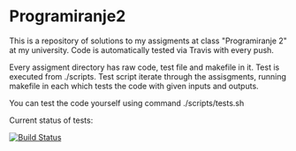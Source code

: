 # Programiranje2



This is a repository of solutions to my assigments at class "Programiranje 2" at my university.
Code is automatically tested via Travis with every push.


Every assigment directory has raw code, test file and makefile in it.
Test is executed from ./scripts.
Test script iterate through the assisgments, running makefile in each which tests the code with given inputs and outputs.



You can test the code yourself using command ./scripts/tests.sh




Current status of tests:

[![Build Status](https://travis-ci.org/Meemaw/Programiranje2.svg?branch=master)](https://travis-ci.org/Meemaw/Programiranje2)
